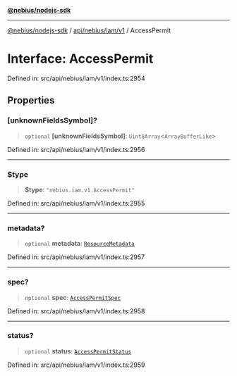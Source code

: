 [**@nebius/nodejs-sdk**](../../../../../README.md)

---

[@nebius/nodejs-sdk](../../../../../README.md) / [api/nebius/iam/v1](../README.md) / AccessPermit

# Interface: AccessPermit

Defined in: src/api/nebius/iam/v1/index.ts:2954

## Properties

### \[unknownFieldsSymbol\]?

> `optional` **\[unknownFieldsSymbol\]**: `Uint8Array`\<`ArrayBufferLike`\>

Defined in: src/api/nebius/iam/v1/index.ts:2956

---

### $type

> **$type**: `"nebius.iam.v1.AccessPermit"`

Defined in: src/api/nebius/iam/v1/index.ts:2955

---

### metadata?

> `optional` **metadata**: [`ResourceMetadata`](../../../common/v1/interfaces/ResourceMetadata.md)

Defined in: src/api/nebius/iam/v1/index.ts:2957

---

### spec?

> `optional` **spec**: [`AccessPermitSpec`](AccessPermitSpec.md)

Defined in: src/api/nebius/iam/v1/index.ts:2958

---

### status?

> `optional` **status**: [`AccessPermitStatus`](AccessPermitStatus.md)

Defined in: src/api/nebius/iam/v1/index.ts:2959
